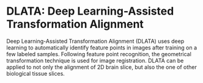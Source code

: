 # DLATA: Deep Learning-Assisted Transformation Alignment

Deep Learning-Assisted Transformation Alignment (DLATA) uses deep learning to automatically identify feature points in images after training on a few labeled samples. Following feature point recognition, the geometrical transformation technique is used for image registration. DLATA can be applied to not only the alignment of 2D brain slice, but also the one of other biological tissue slices. 
